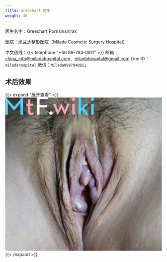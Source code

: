 ```yaml
---
title: Greechart 医生
weight: 46
---
```


医生名字：Greechart Pornsinsirirak

医院：[米兰达整形医院（Milada Cosmetic Surgery Hospital）](https://g.page/milada_hospital)

中文热线：{{< telephone "+66 89-794-0811" >}}
邮箱：<china_info@miladahospital.com>、<miladahospital@gmail.com>
Line ID：`miladahospital`
微信：`Milada0897940811`

## 术后效果

{{< expand "展开查看" >}}
![srs-photo](post-1.jpg)
{{< /expand >}}
